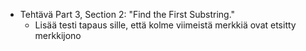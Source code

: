 - Tehtävä Part 3, Section 2: "Find the First Substring."
    - Lisää testi tapaus sille, että kolme viimeistä merkkiä ovat etsitty merkkijono


